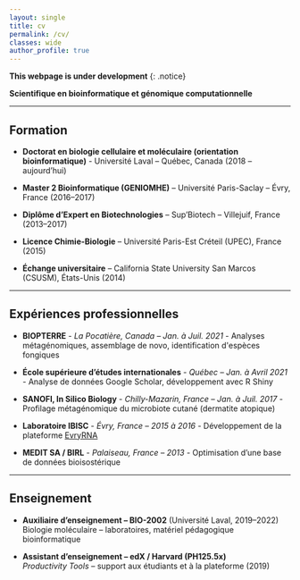 ```yaml
---
layout: single
title: cv
permalink: /cv/
classes: wide
author_profile: true
---
```


**This webpage is under development**
{: .notice}

**Scientifique en bioinformatique et génomique computationnelle**  

---

## Formation

- **Doctorat en biologie cellulaire et moléculaire (orientation bioinformatique)** - Université Laval – Québec, Canada (2018 – aujourd’hui)  

- **Master 2 Bioinformatique (GENIOMHE)** – Université Paris-Saclay – Évry, France (2016–2017)  

- **Diplôme d’Expert en Biotechnologies** – Sup’Biotech – Villejuif, France (2013–2017)  

- **Licence Chimie-Biologie** – Université Paris-Est Créteil (UPEC), France (2015)

- **Échange universitaire** – California State University San Marcos (CSUSM), États-Unis (2014)

---

## Expériences professionnelles

- **BIOPTERRE** - *La Pocatière, Canada – Jan. à Juil. 2021* - Analyses métagénomiques, assemblage de novo, identification d'espèces fongiques

- **École supérieure d’études internationales** - *Québec – Jan. à Avril 2021* - Analyse de données Google Scholar, développement avec R Shiny

- **SANOFI, In Silico Biology** - *Chilly-Mazarin, France – Jan. à Juil. 2017* - Profilage métagénomique du microbiote cutané (dermatite atopique)

- **Laboratoire IBISC** - *Évry, France – 2015 à 2016* - Développement de la plateforme [EvryRNA](https://evryrna.ibisc.univ-evry.fr/)

- **MEDIT SA / BIRL** - *Palaiseau, France – 2013* - Optimisation d’une base de données bioisostérique

---

## Enseignement

- **Auxiliaire d’enseignement – BIO-2002** (Université Laval, 2019–2022)  
  Biologie moléculaire – laboratoires, matériel pédagogique bioinformatique

- **Assistant d’enseignement – edX / Harvard (PH125.5x)**  
  *Productivity Tools* – support aux étudiants et à la plateforme (2019)